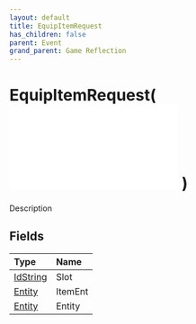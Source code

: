 ```yaml
---
layout: default
title: EquipItemRequest
has_children: false
parent: Event
grand_parent: Game Reflection
---
```

# EquipItemRequest( ![ EntityEventBase ](/game-reflection/events/entity_event_base.md) )
Description 

## Fields
| Type | Name |
|:-------------|:--------------|
| [IdString](/game-reflection/components/id_string.md) | Slot |
| [Entity](/game-reflection/classes/entity.md) | ItemEnt |
| [Entity](/game-reflection/classes/entity.md) | Entity |
